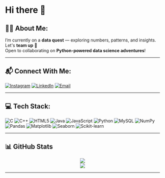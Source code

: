 # Hi there 👋

## 🙋‍♀️ About Me:
I’m currently on a **data quest** — exploring numbers, patterns, and insights.  
Let's **team up** 🤝  
Open to collaborating on **Python-powered data science adventures**!

---

## 📬 Connect With Me:

[![Instagram](https://img.shields.io/badge/Instagram-%23E4405F.svg?style=for-the-badge&logo=Instagram&logoColor=white)](https://instagram.com/rupal.0912)
[![LinkedIn](https://img.shields.io/badge/LinkedIn-%230077B5.svg?style=for-the-badge&logo=linkedin&logoColor=white)](https://www.linkedin.com/in/rupal0912)
[![Email](https://img.shields.io/badge/Email-D14836?style=for-the-badge&logo=gmail&logoColor=white)](mailto:rupaltripathi464@gmail.com)

---

## 💻 Tech Stack:

![C](https://img.shields.io/badge/C-00599C?style=for-the-badge&logo=c&logoColor=white)
![C++](https://img.shields.io/badge/C++-00599C?style=for-the-badge&logo=c%2B%2B&logoColor=white)
![HTML5](https://img.shields.io/badge/HTML5-E34F26?style=for-the-badge&logo=html5&logoColor=white)
![Java](https://img.shields.io/badge/Java-ED8B00?style=for-the-badge&logo=openjdk&logoColor=white)
![JavaScript](https://img.shields.io/badge/JavaScript-323330?style=for-the-badge&logo=javascript&logoColor=F7DF1E)
![Python](https://img.shields.io/badge/Python-3670A0?style=for-the-badge&logo=python&logoColor=ffdd54)
![MySQL](https://img.shields.io/badge/MySQL-4479A1?style=for-the-badge&logo=mysql&logoColor=white)
![NumPy](https://img.shields.io/badge/NumPy-013243?style=for-the-badge&logo=numpy&logoColor=white)
![Pandas](https://img.shields.io/badge/Pandas-150458?style=for-the-badge&logo=pandas&logoColor=white)
![Matplotlib](https://img.shields.io/badge/Matplotlib-11557C?style=for-the-badge&logo=matplotlib&logoColor=white)
![Seaborn](https://img.shields.io/badge/Seaborn-074463?style=for-the-badge&logoColor=white)
![Scikit-learn](https://img.shields.io/badge/Scikit--learn-F7931E?style=for-the-badge&logo=scikit-learn&logoColor=white)

---

## 📊 GitHub Stats

<div align="center">

<!-- ![GitHub Stats](https://github-readme-stats.vercel.app/api?username=Rupal0912&theme=radical&hide_border=false&include_all_commits=true&count_private=true) -->

![](https://nirzak-streak-stats.vercel.app/?user=Rupal0912&theme=radical&hide_border=false)<br/>
![](https://github-readme-stats.vercel.app/api/top-langs/?username=Rupal0912&theme=radical&hide_border=false&include_all_commits=true&count_private=false&layout=compact)


</div>

---



<!-- Proudly created with GPRM ( https://gprm.itsvg.in ) -->
<!--
**Rupal0912/Rupal0912** is a ✨ _special_ ✨ repository because its `README.md` (this file) appears on your GitHub profile.

Here are some ideas to get you started:

- 🔭 I’m currently working on ...
- 🌱 I’m currently learning ...
- 👯 I’m looking to collaborate on ...
- 🤔 I’m looking for help with ...
- 💬 Ask me about ...
- 📫 How to reach me: ...
- 😄 Pronouns: ...
- ⚡ Fun fact: ...
-->
